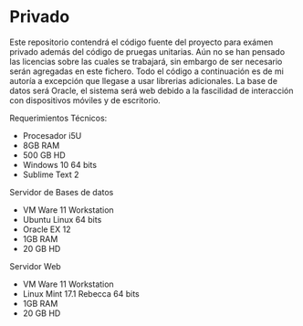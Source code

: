 # Privado
Este repositorio contendrá el código fuente del proyecto para exámen privado además del código de pruegas unitarias.
Aún no se han pensado las licencias sobre las cuales se trabajará, sin embargo de ser necesario serán agregadas en este fichero.
Todo el código a continuación es de mi autoría a excepción que llegase a usar librerias adicionales.
La base de datos será Oracle, el sistema será web debido a la fascilidad de interacción con dispositivos móviles y de escritorio.

Requerimientos Técnicos:
- Procesador i5U
- 8GB RAM
- 500 GB HD
- Windows 10 64 bits
- Sublime Text 2

Servidor de Bases de datos
- VM Ware 11 Workstation
- Ubuntu Linux 64 bits
- Oracle EX 12
- 1GB RAM
- 20 GB HD

Servidor Web
- VM Ware 11 Workstation
- Linux Mint 17.1 Rebecca 64 bits
- 1GB RAM
- 20 GB HD
